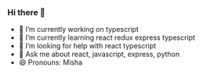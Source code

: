 ### Hi there 👋
- 🔭 I’m currently working on typescript
- 🌱 I’m currently learning react redux express typescript
- 🤔 I’m looking for help with react typescript
- 💬 Ask me about react, javascript, express, python
- 😄 Pronouns: Misha
